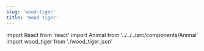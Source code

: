 ```yaml
---
slug: 'wood-tiger'
title: 'Wood Tiger'
---
```


import React from 'react'
import Animal from '../../../src/components/Animal'
import wood_tiger from './wood_tiger.json'

<Animal data={wood_tiger} />
